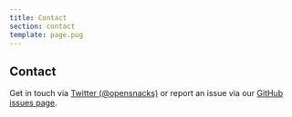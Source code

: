 ```yaml
---
title: Contact
section: contact
template: page.pug
---
```


Contact
---

Get in touch via [Twitter (@opensnacks)](http://twitter.com/opensnacks) or report an issue via our [GitHub issues page](https://github.com/thingsinjars/opensourcesnacks/issues).